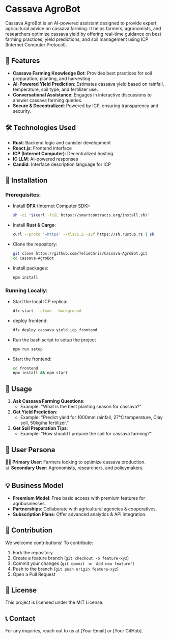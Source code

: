 # Cassava AgroBot

Cassava AgroBot is an AI-powered assistant designed to provide expert agricultural advice on cassava farming. It helps farmers, agronomists, and researchers optimize cassava yield by offering real-time guidance on best farming practices, yield predictions, and soil management using ICP (Internet Computer Protocol).

## 🚀 Features
- **Cassava Farming Knowledge Bot**: Provides best practices for soil preparation, planting, and harvesting.
- **AI-Powered Yield Prediction**: Estimates cassava yield based on rainfall, temperature, soil type, and fertilizer use.
- **Conversational Assistance**: Engages in interactive discussions to answer cassava farming queries.
- **Secure & Decentralized**: Powered by ICP, ensuring transparency and security.

## 🛠️ Technologies Used
- **Rust**: Backend logic and canister development
- **React.js**: Frontend interface
- **ICP (Internet Computer)**: Decentralized hosting
- **IC LLM**: AI-powered responses
- **Candid**: Interface description language for ICP

## 🔧 Installation
### Prerequisites:
- Install **DFX** (Internet Computer SDK):
  ```sh
  sh -ci "$(curl -fsSL https://smartcontracts.org/install.sh)"
  ```
- Install **Rust & Cargo**:
  ```sh
  curl --proto '=https' --tlsv1.2 -sSf https://sh.rustup.rs | sh
  ```
- Clone the repository:
  ```sh
  git clone https://github.com/TelieChris/Cassava-AgroBot.git
  cd Cassava-AgroBot
  ```
- Install packages:
  ```sh
  npm install
  ```

### Running Locally:
- Start the local ICP replica:
  ```sh
  dfx start --clean --background
  ```
- deploy frontend:
  ```sh
  dfx deploy cassava_yield_icp_frontend
  ```
- Run the bash script to setup the project
  ```sh
  npm run setup
  ```
- Start the frontend:
  ```sh
  cd frontend
  npm install && npm start
  ```

## 📌 Usage
1. **Ask Cassava Farming Questions**:
   - Example: "What is the best planting season for cassava?"
2. **Get Yield Prediction**:
   - Example: "Predict yield for 1000mm rainfall, 27°C temperature, Clay soil, 50kg/ha fertilizer."
3. **Get Soil Preparation Tips**:
   - Example: "How should I prepare the soil for cassava farming?"

## 👥 User Persona
👩‍🌾 **Primary User**: Farmers looking to optimize cassava production.  
📊 **Secondary User**: Agronomists, researchers, and policymakers.

## 💡 Business Model
- **Freemium Model**: Free basic access with premium features for agribusinesses.
- **Partnerships**: Collaborate with agricultural agencies & cooperatives.
- **Subscription Plans**: Offer advanced analytics & API integration.

## 🤝 Contribution
We welcome contributions! To contribute:
1. Fork the repository
2. Create a feature branch (`git checkout -b feature-xyz`)
3. Commit your changes (`git commit -m 'Add new feature'`)
4. Push to the branch (`git push origin feature-xyz`)
5. Open a Pull Request

## 📜 License
This project is licensed under the MIT License.

## 📞 Contact
For any inquiries, reach out to us at [Your Email] or [Your GitHub].

